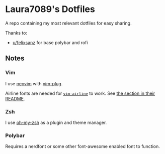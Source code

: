 # Laura7089's Dotfiles

A repo containing my most relevant dotfiles for easy sharing.

Thanks to:
- [u/felixsanz](https://www.reddit.com/r/unixporn/comments/69008j/i3gaps_1984/) for base polybar and rofi

## Notes

### Vim

I use [neovim](https://github.com/neovim/neovim) with [vim-plug](https://github.com/junegunn/vim-plug).

Airline fonts are needed for [`vim-airline`](https://github.com/vim-airline/vim-airline) to work.
See [the section in their README](https://github.com/vim-airline/vim-airline#integrating-with-powerline-fonts).

### Zsh

I use [oh-my-zsh](https://github.com/robbyrussell/oh-my-zsh) as a plugin and theme manager.

### Polybar

Requires a nerdfont or some other font-awesome enabled font to function.
